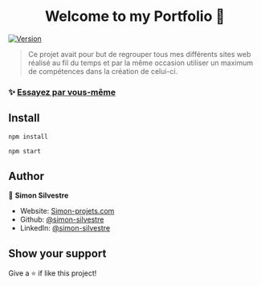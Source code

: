<h1 align="center">Welcome to my Portfolio 👋</h1>
<p>
  <a href="https://www.npmjs.com/package/weather-app" target="_blank">
    <img alt="Version" src="https://img.shields.io/npm/v/weather-app.svg">
  </a>
</p>

> Ce projet avait pour but de regrouper tous mes différents sites web réalisé au fil du temps et par la même occasion utiliser un maximum de compétences dans la création de celui-ci.

### ✨ [Essayez par vous-même](http://simon-projets.com)

## Install

```sh
npm install
```

```sh
npm start
```

## Author

👤 **Simon Silvestre**

* Website: [Simon-projets.com](https://simon-projets.com)
* Github: [@simon-silvestre](https://github.com/simon-silvestre)
* LinkedIn: [@simon-silvestre](https://linkedin.com/in/simon-silvestre)

## Show your support

Give a ⭐️ if like this project!

